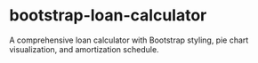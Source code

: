 # bootstrap-loan-calculator
A comprehensive loan calculator with Bootstrap styling, pie chart visualization, and amortization schedule.
